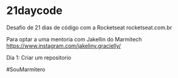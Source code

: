 # 21daycode
Desafio de 21 dias de código com a Rocketseat rocketseat.com.br

Para optar a uma mentoria com Jakellin do Marmitech https://www.instagram.com/jakeliny.gracielly/

Dia 1: Criar um repositorio

#SouMarmitero

